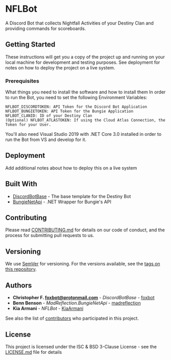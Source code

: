 # NFLBot

A Discord Bot that collects Nightfall Activities of your Destiny Clan and providing commands for scoreboards.

## Getting Started

These instructions will get you a copy of the project up and running on your local machine for development and testing purposes. See deployment for notes on how to deploy the project on a live system.

### Prerequisites

What things you need to install the software and how to install them
In order to run the Bot, you need to set the following Environment Variables:

```
NFLBOT_DISCORDTOKEN: API Token for the Discord Bot Application
NFLBOT_BUNGIETOKEN: API Token for the Bungie Application
NFLBOT_CLANID: ID of your Destiny Clan
(Optional) NFLBOT_ATLASTOKEN: If using the Cloud Atlas Connection, the Token for your User.
```

You'll also need Visual Studio 2019 with .NET Core 3.0 installed in order to run the Bot from VS and develop for it.

## Deployment

Add additional notes about how to deploy this on a live system

## Built With

* [DiscordBotBase](https://github.com/foxbot/DiscordBotBase) - The base template for the Destiny Bot
* [BungieNetApi](https://github.com/madreflection/MadReflection.BungieNetApi) - .NET Wrapper for Bungie's API

## Contributing

Please read [CONTRIBUTING.md](https://github.com/KiaArmani/NFLBot/CONTRIBUTING.md) for details on our code of conduct, and the process for submitting pull requests to us.

## Versioning

We use [SemVer](http://semver.org/) for versioning. For the versions available, see the [tags on this repository](https://github.com/your/project/tags). 

## Authors

* **Christopher F. <foxbot@protonmail.com>** - *DiscordBotBase* - [foxbot](https://github.com/foxbot/)
* **Benn Benson** - *MadReflection.BungieNetApi* - [madreflection](https://github.com/madreflection/)
* **Kia Armani** - *NFLBot* - [KiaArmani](https://github.com/KiaArmani/)

See also the list of [contributors](https://github.com/KiaArmani/NFLBot/contributors) who participated in this project.

## License

This project is licensed under the ISC & BSD 3-Clause License - see the [LICENSE.md](LICENSE.md) file for details
